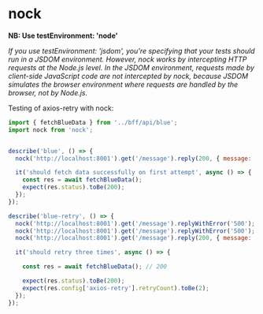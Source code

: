 # nock
__NB: Use testEnvironment: 'node'__

_If you use testEnvironment: 'jsdom', you're specifying that your tests should run in a JSDOM environment. However, nock works by intercepting HTTP requests at the Node.js level. In the JSDOM environment, requests made by client-side JavaScript code are not intercepted by nock, because JSDOM simulates the browser environment where requests are handled by the browser, not by Node.js._

Testing of axios-retry with nock:
```js
import { fetchBlueData } from '../bff/api/blue';
import nock from 'nock';


describe('blue', () => {
  nock('http://localhost:8001').get('/message').reply(200, { message: 'Message from blue mock' })

  it('should fetch data successfully on first attempt', async () => {
    const res = await fetchBlueData();
    expect(res.status).toBe(200);
  });
});

describe('blue-retry', () => {
  nock('http://localhost:8001').get('/message').replyWithError('500');
  nock('http://localhost:8001').get('/message').replyWithError('500');
  nock('http://localhost:8001').get('/message').reply(200, { message: 'Message from blue mock' })

  it('should retry three times', async () => {

    const res = await fetchBlueData(); // 200

    expect(res.status).toBe(200);
    expect(res.config['axios-retry'].retryCount).toBe(2);
  });
});
```
